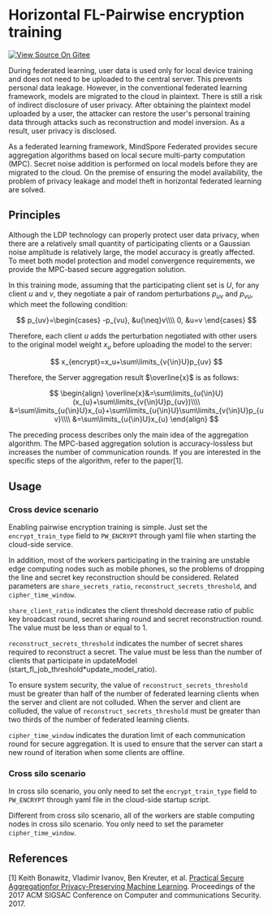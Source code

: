 # Horizontal FL-Pairwise encryption training

[![View Source On Gitee](https://mindspore-website.obs.cn-north-4.myhuaweicloud.com/website-images/master/resource/_static/logo_source_en.png)](https://gitee.com/mindspore/docs/blob/master/docs/federated/docs/source_en/pairwise_encryption_training.md)

During federated learning, user data is used only for local device training and does not need to be uploaded to the central server. This prevents personal data leakage.
However, in the conventional federated learning framework, models are migrated to the cloud in plaintext. There is still a risk of indirect disclosure of user privacy.
After obtaining the plaintext model uploaded by a user, the attacker can restore the user's personal training data through attacks such as reconstruction and model inversion. As a result, user privacy is disclosed.

As a federated learning framework, MindSpore Federated provides secure aggregation algorithms based on local secure multi-party computation (MPC).
Secret noise addition is performed on local models before they are migrated to the cloud. On the premise of ensuring the model availability, the problem of privacy leakage and model theft in horizontal federated learning are solved.

## Principles

Although the LDP technology can properly protect user data privacy, when there are a relatively small quantity of participating clients or a Gaussian noise amplitude is relatively large, the model accuracy is greatly affected.
To meet both model protection and model convergence requirements, we provide the MPC-based secure aggregation solution.

In this training mode, assuming that the participating client set is $U$, for any client $u$ and $v$, they negotiate a pair of random perturbations $p_{uv}$ and $p_{vu}$, which meet the following condition:

$$
p_{uv}=\begin{cases} -p_{vu}, &u{\neq}v\\\\ 0, &u=v \end{cases}
$$

Therefore, each client $u$ adds the perturbation negotiated with other users to the original model weight $x_u$ before uploading the model to the server:

$$
x_{encrypt}=x_u+\sum\limits_{v{\in}U}p_{uv}
$$

Therefore, the Server aggregation result $\overline{x}$ is as follows:

$$
\begin{align}
\overline{x}&=\sum\limits_{u{\in}U}(x_{u}+\sum\limits_{v{\in}U}p_{uv})\\\\
&=\sum\limits_{u{\in}U}x_{u}+\sum\limits_{u{\in}U}\sum\limits_{v{\in}U}p_{uv}\\\\
&=\sum\limits_{u{\in}U}x_{u}
\end{align}
$$

The preceding process describes only the main idea of the aggregation algorithm. The MPC-based aggregation solution is accuracy-lossless but increases the number of communication rounds.
If you are interested in the specific steps of the algorithm, refer to the paper[1].

## Usage

### Cross device scenario

Enabling pairwise encryption training is simple. Just set the `encrypt_train_type` field to `PW_ENCRYPT` through yaml file when starting the cloud-side service.

In addition, most of the workers participating in the training are unstable edge computing nodes such as mobile phones, so the problems of dropping the line and secret key reconstruction should be considered. Related parameters are `share_secrets_ratio`, `reconstruct_secrets_threshold`, and `cipher_time_window`.

`share_client_ratio` indicates the client threshold decrease ratio of public key broadcast round, secret sharing round and secret reconstruction round. The value must be less than or equal to 1.

`reconstruct_secrets_threshold` indicates the number of secret shares required to reconstruct a secret. The value must be less than the number of clients that participate in updateModel (start_fl_job_threshold*update_model_ratio).

To ensure system security, the value of `reconstruct_secrets_threshold` must be greater than half of the number of federated learning clients when the server and client are not colluded.
When the server and client are colluded, the value of `reconstruct_secrets_threshold` must be greater than two thirds of the number of federated learning clients.

`cipher_time_window` indicates the duration limit of each communication round for secure aggregation. It is used to ensure that the server can start a new round of iteration when some clients are offline.

### Cross silo scenario

In cross silo scenario, you only need to set the `encrypt_train_type` field to `PW_ENCRYPT` through yaml file in the cloud-side startup script.

Different from cross silo scenario, all of the workers are stable computing nodes in cross silo scenario. You only need to set the parameter `cipher_time_window`.

## References

[1] Keith Bonawitz, Vladimir Ivanov, Ben Kreuter, et al. [Practical Secure Aggregationfor Privacy-Preserving Machine Learning](https://dl.acm.org/doi/pdf/10.1145/3133956.3133982). Proceedings of the 2017 ACM SIGSAC Conference on Computer and communications Security. 2017.
